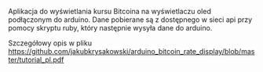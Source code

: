 Aplikacja do wyświetlania kursu Bitcoina na wyświetlaczu oled podłączonym do arduino.
Dane pobierane są z dostępnego w sieci api przy pomocy skryptu ruby, który następnie wysyła dane do arduino.

Szczegółowy opis w pliku https://github.com/jakubkrysakowski/arduino_bitcoin_rate_display/blob/master/tutorial_pl.pdf
